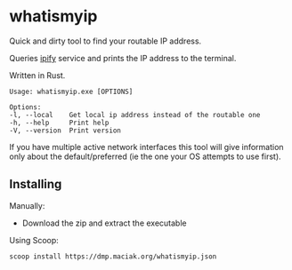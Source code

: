 # whatismyip

Quick and dirty tool to find your routable IP address.

Queries [ipify](https://ipify.org) service and prints the IP address to the terminal.

Written in Rust.

    Usage: whatismyip.exe [OPTIONS]

    Options:
    -l, --local    Get local ip address instead of the routable one
    -h, --help     Print help
    -V, --version  Print version

If you have multiple active network interfaces this tool will give information only about the default/preferred (ie the one your OS attempts to use first).

## Installing

Manually: 

- Download the zip and extract the executable

Using Scoop:

    scoop install https://dmp.maciak.org/whatismyip.json
